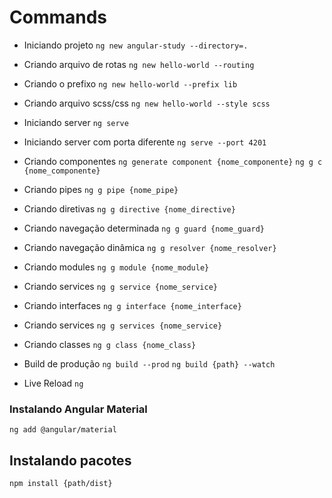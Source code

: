 # Commands
- Iniciando projeto
`ng new angular-study --directory=.`

- Criando arquivo de rotas
`ng new hello-world --routing`

- Criando o prefixo
`ng new hello-world --prefix lib`

- Criando arquivo scss/css
`ng new hello-world --style scss`

- Iniciando server
`ng serve`

- Iniciando server com porta diferente
`ng serve --port 4201`

- Criando componentes
`ng generate component {nome_componente}`
`ng g c {nome_componente}`

- Criando pipes
`ng g pipe {nome_pipe}`

- Criando diretivas
`ng g directive {nome_directive}`

- Criando navegação determinada
`ng g guard {nome_guard}`

- Criando navegação dinâmica
`ng g resolver {nome_resolver}`

- Criando modules
`ng g module {nome_module}`

- Criando services
`ng g service {nome_service}`

- Criando interfaces
`ng g interface {nome_interface}`

- Criando services
`ng g services {nome_service}`

- Criando classes
`ng g class {nome_class}`

- Build de produção
`ng build --prod`
`ng build {path} --watch`

- Live Reload
`ng `


### Instalando Angular Material
`ng add @angular/material`


## Instalando pacotes
`npm install {path/dist}`
